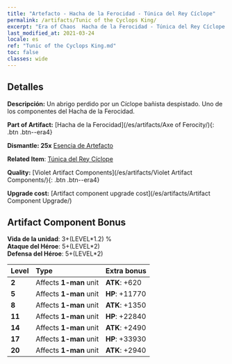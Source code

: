 ```yaml
---
title: "Artefacto - Hacha de la Ferocidad - Túnica del Rey Cíclope"
permalink: /artifacts/Tunic of the Cyclops King/
excerpt: "Era of Chaos  Hacha de la Ferocidad - Túnica del Rey Cíclope. Un abrigo perdido por un Cíclope bañista despistado. Uno de los componentes del Hacha de la Ferocidad."
last_modified_at: 2021-03-24
locale: es
ref: "Tunic of the Cyclops King.md"
toc: false
classes: wide
---
```




## Detalles

 **Descripción:** Un abrigo perdido por un Cíclope bañista despistado. Uno de los componentes del Hacha de la Ferocidad.

 **Part of Artifact:** [Hacha de la Ferocidad](/es/artifacts/Axe of Ferocity/){: .btn .btn--era4}

 **Dismantle: 25x** [Esencia de Artefacto](/es/Items/con_905/)

 **Related Item**: [Túnica del Rey Cíclope](/es/Items/art_128/)

 **Quality:** [Violet Artifact Components](/es/artifacts/Violet Artifact Components/){: .btn .btn--era4}

 **Upgrade cost:** [Artifact component upgrade cost](/es/artifacts/Artifact Component Upgrade/)

## Artifact Component Bonus

  **Vida de la unidad**: 3+(LEVEL\*1.2) %<br/>**Ataque del Héroe**: 5+(LEVEL\*2)<br/>**Defensa del Héroe**: 5+(LEVEL\*2)

  |  Level  | Type |    Extra bonus  | 
  |:--------|:-----|:----------------| 
  | **2** | Affects **1-man** unit | **ATK**: +620 | 
  | **5** | Affects **1-man** unit | **HP**: +11770 | 
  | **8** | Affects **1-man** unit | **ATK**: +1350 | 
  | **11** | Affects **1-man** unit | **HP**: +22840 | 
  | **14** | Affects **1-man** unit | **ATK**: +2490 | 
  | **17** | Affects **1-man** unit | **HP**: +33930 | 
  | **20** | Affects **1-man** unit | **ATK**: +2940 | 
